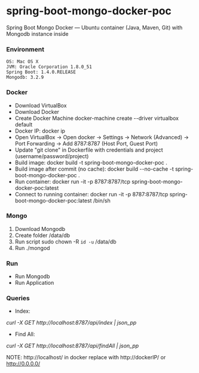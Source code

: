 # spring-boot-mongo-docker-poc
Spring Boot Mongo Docker — Ubuntu container (Java, Maven, Git) with Mongodb instance inside

### Environment

    OS: Mac OS X
    JVM: Oracle Corporation 1.8.0_51
    Spring Boot: 1.4.0.RELEASE
    Mongodb: 3.2.9

### Docker
* Download VirtualBox
* Download Docker
* Create Docker Machine
    docker-machine create --driver virtualbox default
* Docker IP:
    docker ip
* Open VirtualBox -> Open docker -> Settings -> Network (Advanced) 
    -> Port Forwarding -> Add 8787:8787 (Host Port, Guest Port)
* Update "git clone" in Dockerfile with credentials and project (username/password/project)
* Build image: 
    docker build -t spring-boot-mongo-docker-poc .
* Build image after commit (no cache):
    docker build --no-cache -t spring-boot-mongo-docker-poc .
* Run container: 
    docker run -it -p 8787:8787/tcp spring-boot-mongo-docker-poc:latest
* Connect to running container: 
    docker run -it -p 8787:8787/tcp spring-boot-mongo-docker-poc:latest /bin/sh
    
### Mongo
1) Download Mongodb
2) Create folder /data/db
3) Run script 
    sudo chown -R `id -u` /data/db
4) Run ./mongod


### Run
* Run Mongodb
* Run Application

### Queries

* Index:

*curl -X GET http://localhost:8787/api/index | json_pp*

* Find All:

*curl -X GET http://localhost:8787/api/findAll | json_pp*

NOTE: http://localhost/ in docker replace with http://dockerIP/ or http://0.0.0.0/
